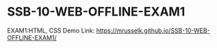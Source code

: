 # SSB-10-WEB-OFFLINE-EXAM1
EXAM1:HTML, CSS
Demo Link: <a href="https://mrusselk.github.io/SSB-10-WEB-OFFLINE-EXAM1/">https://mrusselk.github.io/SSB-10-WEB-OFFLINE-EXAM1/</a>
